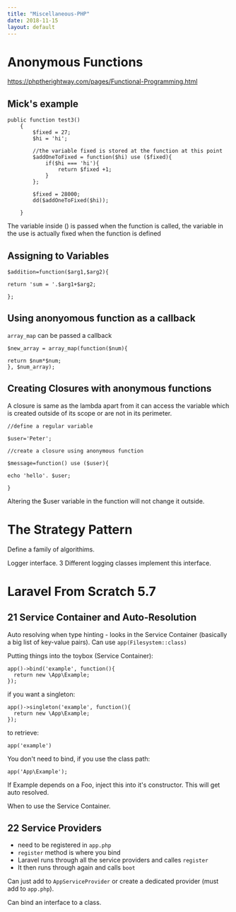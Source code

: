```yaml
---
title: "Miscellaneous-PHP"
date: 2018-11-15
layout: default
---
```


# Anonymous Functions
https://phptherightway.com/pages/Functional-Programming.html

## Mick's example
```
public function test3()
    {
        $fixed = 27;
        $hi = 'hi';

        //the variable fixed is stored at the function at this point
        $addOneToFixed = function($hi) use ($fixed){
            if($hi === 'hi'){
                return $fixed +1;
            }
        };

        $fixed = 28000;
        dd($addOneToFixed($hi));

    }
```

The variable inside () is passed when the function is called, the variable in the use is actually fixed when the function is defined



## Assigning to Variables

```
$addition=function($arg1,$arg2){

return 'sum = '.$arg1+$arg2;

};
```


## Using anonyomous function as a callback

```array_map``` can be passed a callback

```
$new_array = array_map(function($num){

return $num*$num;
}, $num_array);
```

## Creating Closures with anonymous functions

A closure is same as the lambda apart from it can access the variable which is created outside of its scope or are not in its perimeter.

```
//define a regular variable

$user='Peter';

//create a closure using anonymous function

$message=function() use ($user){

echo 'hello'. $user;

}

```

Altering the $user variable in the function will not change it outside.





# The Strategy Pattern
Define a family of algorithims.

Logger interface.
3 Different logging classes implement this interface.






# Laravel From Scratch 5.7
## 21 Service Container and Auto-Resolution
Auto resolving when type hinting - looks in the Service Container (basically a big list of key-value pairs).
Can use ```app(Filesystem::class) ```

Putting things into the toybox (Service Container):
```
app()->bind('example', function(){
  return new \App\Example;
});
```
if you want a singleton:
```
app()->singleton('example', function(){
  return new \App\Example;
});
```

to retrieve:

```
app('example')
```

You don't need to bind, if you use the class path:
```
app('App\Example');
```

If Example depends on a Foo, inject this into it's constructor. This will get auto resolved.



When to use the Service Container.

## 22 Service Providers


* need to be registered in ```app.php```
* ```register``` method is where you bind
* Laravel runs through all the service providers and calles ```register```
* It then runs through again and calls ```boot```


Can just add to ```AppServiceProvider``` or create a dedicated provider (must add to ```app.php```).

Can bind an interface to a class.








